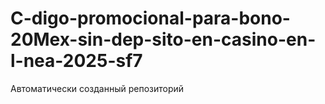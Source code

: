 # C-digo-promocional-para-bono-20Mex-sin-dep-sito-en-casino-en-l-nea-2025-sf7
Автоматически созданный репозиторий
